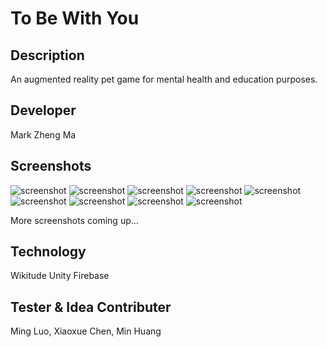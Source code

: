# To Be With You

## Description

An augmented reality pet game for mental health and education purposes.

## Developer

Mark Zheng Ma

## Screenshots

![screenshot](./Readme/loginUI.png)
![screenshot](./Readme/gameLaunch.png)
![screenshot](./Readme/gameLaunch2.png)
![screenshot](./Readme/gamePlay1.png)
![screenshot](./Readme/gamePlay2.png)
![screenshot](./Readme/hintUI1.png)
![screenshot](./Readme/hintUI2.png)
![screenshot](./Readme/foodUI.png)
![screenshot](./Readme/playUI.png)

More screenshots coming up...

## Technology

Wikitude
Unity
Firebase

## Tester & Idea Contributer

Ming Luo, Xiaoxue Chen, Min Huang